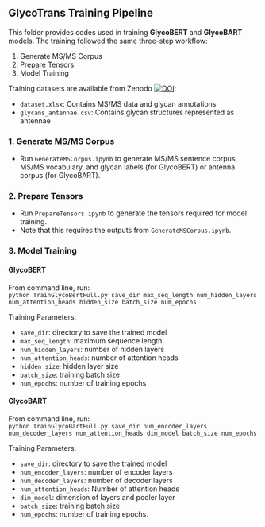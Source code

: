 ## GlycoTrans Training Pipeline

This folder provides codes used in training **GlycoBERT** and **GlycoBART** models. The training followed the same three-step workflow:
1. Generate MS/MS Corpus
2. Prepare Tensors
3. Model Training

Training datasets are available from Zenodo [![DOI](https://zenodo.org/badge/DOI/10.5281/zenodo.15741423.svg)](https://doi.org/10.5281/zenodo.15741423):

- `dataset.xlsx`: Contains MS/MS data and glycan annotations
- `glycans_antennae.csv`: Contains glycan structures represented as antennae

### 1. Generate MS/MS Corpus

- Run `GenerateMSCorpus.ipynb` to generate MS/MS sentence corpus, MS/MS vocabulary, and glycan labels (for GlycoBERT) or antenna corpus (for GlycoBART).

### 2. Prepare Tensors

- Run `PrepareTensors.ipynb` to generate the tensors required for model training.
- Note that this requires the outputs from `GenerateMSCorpus.ipynb`.

### 3. Model Training

#### GlycoBERT
From command line, run:   
```python TrainGlycoBertFull.py save_dir max_seq_length num_hidden_layers num_attention_heads hidden_size batch_size num_epochs```

Training Parameters:
- ```save_dir```: directory to save the trained model
- ```max_seq_length```: maximum sequence length
- ```num_hidden_layers```: number of hidden layers
- ```num_attention_heads```: number of attention heads
- ```hidden_size```: hidden layer size
- ```batch_size```: training batch size
- ```num_epochs```: number of training epochs


#### GlycoBART
From command line, run:   
```python TrainGlycoBartFull.py save_dir num_encoder_layers num_decoder_layers num_attention_heads dim_model batch_size num_epochs```

Training Parameters: 
- ```save_dir```: directory to save the trained model
- ```num_encoder_layers```: number of encoder layers
- ```num_decoder_layers```: number of decoder layers
- ```num_attention_heads```: Number of attention heads
- ```dim_model```: dimension of layers and pooler layer
- ```batch_size```: training batch size
- ```num_epochs```: number of training epochs.
